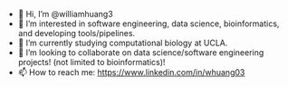 - 👋 Hi, I’m @williamhuang3
- 👀 I’m interested in software engineering, data science, bioinformatics, and developing tools/pipelines.
- 🌱 I’m currently studying computational biology at UCLA.
- 💞️ I’m looking to collaborate on data science/software engineering projects! (not limited to bioinformatics)!
- 📫 How to reach me: https://www.linkedin.com/in/whuang03

<!---
williamhuang3/williamhuang3 is a ✨ special ✨ repository because its `README.md` (this file) appears on your GitHub profile.
You can click the Preview link to take a look at your changes.
--->
